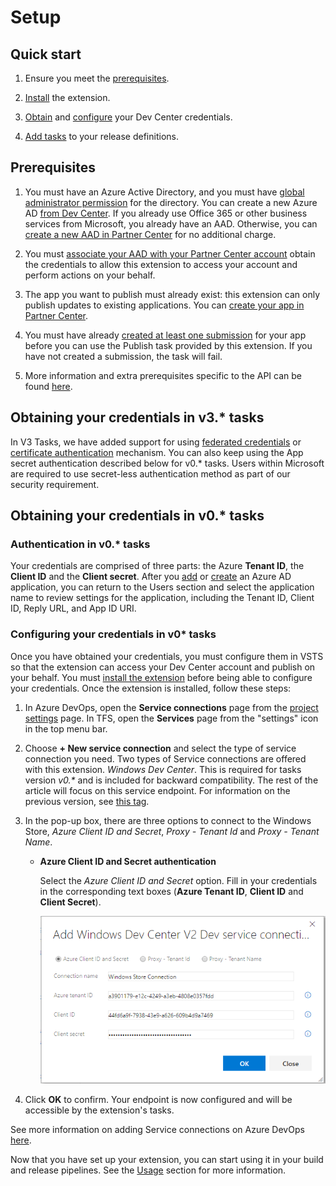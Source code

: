 # Setup

## Quick start

1. Ensure you meet the [prerequisites](#prerequisites).

2. [Install](https://marketplace.visualstudio.com/items?itemName=MS-RDX-MRO.windows-store-publish) the extension.

3. [Obtain](#obtaining-your-credentials) and [configure](#configuring-your-credentials) your Dev Center credentials.

4. [Add tasks](#task-reference) to your release definitions.

## Prerequisites

1. You must have an Azure Active Directory, and you must have [global administrator permission](https://azure.microsoft.com/en-us/documentation/articles/active-directory-assign-admin-roles/) for the directory. You can create a new Azure AD [from Dev Center](https://docs.microsoft.com/en-us/windows/uwp/publish/associate-azure-ad-with-dev-center#create-a-brand-new-azure-ad-to-associate-with-your-partner-center-account). If you already use Office 365 or other business services from Microsoft,
     you already have an AAD. Otherwise, you can
     [create a new AAD in Partner Center](https://msdn.microsoft.com/windows/uwp/publish/manage-account-users)
     for no additional charge.

2. You must [associate your AAD with your Partner Center account](https://learn.microsoft.com/en-us/windows/apps/publish/partner-center/associate-existing-azure-ad-tenant-with-partner-center-account) obtain the credentials to allow this extension to access your account and perform actions on your behalf.

3. The app you want to publish must already exist: this extension can only publish updates to existing applications. You can [create your app in Partner Center](https://msdn.microsoft.com/windows/uwp/publish/create-your-app-by-reserving-a-name).

4. You must have already [created at least one submission](https://msdn.microsoft.com/windows/uwp/publish/app-submissions) for your app before you can use the Publish task provided by this extension. If you have not created a submission, the task will fail.

5. More information and extra prerequisites specific to the API can be found [here](https://msdn.microsoft.com/windows/uwp/monetize/create-and-manage-submissions-using-windows-store-services).

## Obtaining your credentials in v3.\* tasks

In V3 Tasks, we have added support for using [federated credentials](wifauth.md) or [certificate authentication](certificateauth.md) mechanism. You can also keep using the App secret authentication described below for v0.\* tasks. Users within Microsoft are required to use secret-less authentication method as part of our security requirement. 

## Obtaining your credentials in v0.\* tasks

### Authentication in v0.\* tasks

Your credentials are comprised of three parts: the Azure **Tenant ID**, the **Client ID** and the **Client secret**. After you [add](https://docs.microsoft.com/en-us/windows/uwp/publish/add-users-groups-and-azure-ad-applications#add-azure-ad-applications-from-your-organizations-directory) or [create](https://docs.microsoft.com/en-us/windows/uwp/publish/add-users-groups-and-azure-ad-applications#create-a-new-azure-ad-application-account-in-your-organizations-directory-and-add-it-to-your-partner-center-account) an Azure AD application, you can return to the Users section and select the application name to review settings for the application, including the Tenant ID, Client ID, Reply URL, and App ID URI.

### Configuring your credentials in v0\* tasks

Once you have obtained your credentials, you must configure them in VSTS so that the extension can access your Dev Center account and publish on your behalf. You must [install the extension](https://docs.microsoft.com/en-us/azure/devops/marketplace/install-vsts-extension?view=vsts) before being able to configure your credentials. Once the extension is installed, follow these steps:

1. In Azure DevOps, open the **Service connections** page from the [project settings](https://docs.microsoft.com/en-us/azure/devops/project/navigation/go-to-service-page?view=vsts#open-project-settings) page. In TFS, open the **Services** page from the "settings" icon in the top menu bar.

2. Choose **+ New service connection** and select the type of service connection you need. Two types of Service connections are offered with this extension. *Windows Dev Center*. This is required for tasks version *v0.\** and is included for backward compatibility. The rest of the article will focus on this service endpoint. For information on the previous version, see [this tag](https://github.com/Microsoft/windows-dev-center-vsts-extension/tree/v0.9.26#configuring-your-credentials).

3. In the pop-up box, there are three options to connect to the Windows Store, *Azure Client ID and Secret*, *Proxy - Tenant Id* and *Proxy - Tenant Name*. 

    * **Azure Client ID and Secret authentication**

      Select the *Azure Client ID and Secret* option. Fill in your credentials in the corresponding text boxes (**Azure Tenant ID**, **Client ID** and **Client Secret**).

      ![Screenshot of the "Add new Windows Dev Center service connection (Azure Client ID and Secret authentication)" dialog](./new_endpoint_clientid.png)

4. Click **OK** to confirm. Your endpoint is now configured and will be accessible by the extension's tasks.

See more information on adding Service connections on Azure DevOps [here](https://docs.microsoft.com/en-us/azure/devops/pipelines/library/service-endpoints?view=vsts).

Now that you have set up your extension, you can start using it in your build and release pipelines. See the [Usage](./usage.md) section for more information.